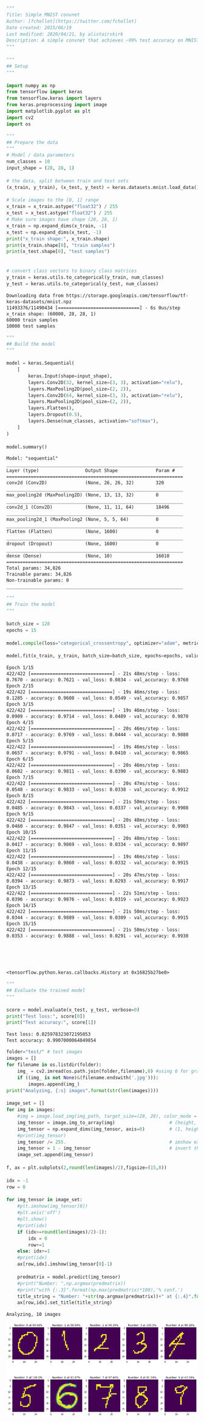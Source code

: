 ```python
"""
Title: Simple MNIST convnet
Author: [fchollet](https://twitter.com/fchollet)
Date created: 2015/06/19
Last modified: 2020/04/21, by alistairskirk
Description: A simple convnet that achieves ~99% test accuracy on MNIST.
"""

"""
## Setup
"""

import numpy as np
from tensorflow import keras
from tensorflow.keras import layers
from keras.preprocessing import image
import matplotlib.pyplot as plt
import cv2
import os
```


```python
"""
## Prepare the data
"""
# Model / data parameters
num_classes = 10
input_shape = (28, 28, 1)

# the data, split between train and test sets
(x_train, y_train), (x_test, y_test) = keras.datasets.mnist.load_data()

# Scale images to the [0, 1] range
x_train = x_train.astype("float32") / 255
x_test = x_test.astype("float32") / 255
# Make sure images have shape (28, 28, 1)
x_train = np.expand_dims(x_train, -1)
x_test = np.expand_dims(x_test, -1)
print("x_train shape:", x_train.shape)
print(x_train.shape[0], "train samples")
print(x_test.shape[0], "test samples")


# convert class vectors to binary class matrices
y_train = keras.utils.to_categorical(y_train, num_classes)
y_test = keras.utils.to_categorical(y_test, num_classes)
```

    Downloading data from https://storage.googleapis.com/tensorflow/tf-keras-datasets/mnist.npz
    11493376/11490434 [==============================] - 6s 0us/step
    x_train shape: (60000, 28, 28, 1)
    60000 train samples
    10000 test samples
    


```python
"""
## Build the model
"""

model = keras.Sequential(
    [
        keras.Input(shape=input_shape),
        layers.Conv2D(32, kernel_size=(3, 3), activation="relu"),
        layers.MaxPooling2D(pool_size=(2, 2)),
        layers.Conv2D(64, kernel_size=(3, 3), activation="relu"),
        layers.MaxPooling2D(pool_size=(2, 2)),
        layers.Flatten(),
        layers.Dropout(0.5),
        layers.Dense(num_classes, activation="softmax"),
    ]
)

model.summary()
```

    Model: "sequential"
    _________________________________________________________________
    Layer (type)                 Output Shape              Param #   
    =================================================================
    conv2d (Conv2D)              (None, 26, 26, 32)        320       
    _________________________________________________________________
    max_pooling2d (MaxPooling2D) (None, 13, 13, 32)        0         
    _________________________________________________________________
    conv2d_1 (Conv2D)            (None, 11, 11, 64)        18496     
    _________________________________________________________________
    max_pooling2d_1 (MaxPooling2 (None, 5, 5, 64)          0         
    _________________________________________________________________
    flatten (Flatten)            (None, 1600)              0         
    _________________________________________________________________
    dropout (Dropout)            (None, 1600)              0         
    _________________________________________________________________
    dense (Dense)                (None, 10)                16010     
    =================================================================
    Total params: 34,826
    Trainable params: 34,826
    Non-trainable params: 0
    _________________________________________________________________
    


```python
"""
## Train the model
"""

batch_size = 128
epochs = 15

model.compile(loss="categorical_crossentropy", optimizer="adam", metrics=["accuracy"])

model.fit(x_train, y_train, batch_size=batch_size, epochs=epochs, validation_split=0.1)

```

    Epoch 1/15
    422/422 [==============================] - 21s 48ms/step - loss: 0.7670 - accuracy: 0.7621 - val_loss: 0.0834 - val_accuracy: 0.9760
    Epoch 2/15
    422/422 [==============================] - 19s 46ms/step - loss: 0.1285 - accuracy: 0.9608 - val_loss: 0.0549 - val_accuracy: 0.9857
    Epoch 3/15
    422/422 [==============================] - 19s 46ms/step - loss: 0.0909 - accuracy: 0.9714 - val_loss: 0.0489 - val_accuracy: 0.9870
    Epoch 4/15
    422/422 [==============================] - 20s 46ms/step - loss: 0.0717 - accuracy: 0.9769 - val_loss: 0.0444 - val_accuracy: 0.9880
    Epoch 5/15
    422/422 [==============================] - 19s 46ms/step - loss: 0.0657 - accuracy: 0.9791 - val_loss: 0.0410 - val_accuracy: 0.9865
    Epoch 6/15
    422/422 [==============================] - 20s 46ms/step - loss: 0.0602 - accuracy: 0.9811 - val_loss: 0.0390 - val_accuracy: 0.9883
    Epoch 7/15
    422/422 [==============================] - 20s 47ms/step - loss: 0.0548 - accuracy: 0.9833 - val_loss: 0.0338 - val_accuracy: 0.9912
    Epoch 8/15
    422/422 [==============================] - 21s 50ms/step - loss: 0.0485 - accuracy: 0.9843 - val_loss: 0.0337 - val_accuracy: 0.9908
    Epoch 9/15
    422/422 [==============================] - 20s 48ms/step - loss: 0.0460 - accuracy: 0.9847 - val_loss: 0.0351 - val_accuracy: 0.9903
    Epoch 10/15
    422/422 [==============================] - 20s 48ms/step - loss: 0.0417 - accuracy: 0.9869 - val_loss: 0.0334 - val_accuracy: 0.9897
    Epoch 11/15
    422/422 [==============================] - 19s 46ms/step - loss: 0.0438 - accuracy: 0.9860 - val_loss: 0.0332 - val_accuracy: 0.9915
    Epoch 12/15
    422/422 [==============================] - 20s 47ms/step - loss: 0.0394 - accuracy: 0.9873 - val_loss: 0.0293 - val_accuracy: 0.9917
    Epoch 13/15
    422/422 [==============================] - 22s 51ms/step - loss: 0.0396 - accuracy: 0.9876 - val_loss: 0.0319 - val_accuracy: 0.9923
    Epoch 14/15
    422/422 [==============================] - 21s 50ms/step - loss: 0.0344 - accuracy: 0.9889 - val_loss: 0.0309 - val_accuracy: 0.9915
    Epoch 15/15
    422/422 [==============================] - 21s 50ms/step - loss: 0.0353 - accuracy: 0.9888 - val_loss: 0.0291 - val_accuracy: 0.9930
    




    <tensorflow.python.keras.callbacks.History at 0x16825b27be0>




```python
"""
## Evaluate the trained model
"""

score = model.evaluate(x_test, y_test, verbose=0)
print("Test loss:", score[0])
print("Test accuracy:", score[1])
```

    Test loss: 0.025978323072195053
    Test accuracy: 0.9907000064849854
    


```python
folder="test/" # test images
images = []
for filename in os.listdir(folder):
    img_ = cv2.imread(os.path.join(folder,filename),0) #using 0 for grayscale read in, maybe dont invert?
    if ((img_ is not None)&(filename.endswith('.jpg'))):
        images.append(img_)
print("Analyzing, {:s} images".format(str(len(images))))

image_set = []      
for img in images:
    #img = image.load_img(img_path, target_size=(28, 28), color_mode = 'grayscale')
    img_tensor = image.img_to_array(img)                    # (height, width, channels)
    img_tensor = np.expand_dims(img_tensor, axis=0)         # (1, height, width, channels), add a dimension because the model expects this shape: (batch_size, height, width, channels)
    #print(img_tensor)
    img_tensor /= 255.                                      # imshow expects values in the range [0, 1]
    img_tensor = 1 - img_tensor                             # invert the matrix values 1->0, 0->1 because import grayscale inverts image
    image_set.append(img_tensor)

f, ax = plt.subplots(2,round(len(images)/2),figsize=(15,8)) 

idx = -1
row = 0

for img_tensor in image_set:
    #plt.imshow(img_tensor[0])                           
    #plt.axis('off')
    #plt.show()
    #print(idx)
    if (idx>=round(len(images)/2)-1):
        idx = 0
        row+=1
    else: idx+=1
    #print(idx)    
    ax[row,idx].imshow(img_tensor[0]-1)
    
    predmatrix = model.predict(img_tensor)
    #print("Number: ",np.argmax(predmatrix))
    #print("with {:.3}".format(np.max(predmatrix)*100),'% conf.')
    title_string = "Number: "+str(np.argmax(predmatrix))+" at {:.4}".format(np.max(predmatrix)*100)+'%'
    ax[row,idx].set_title(title_string)

```

    Analyzing, 10 images
    


    
![png](MNIST_test_files/MNIST_test_5_1.png)
    



```python

```

